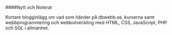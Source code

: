 ####Nytt och Noterat

Kortare blogginlägg om vad som händer på dbwebb.se, kurserna samt webbprogrammering och webbutveckling med HTML, CSS, JavaScript, PHP och SQL i allmänhet.
